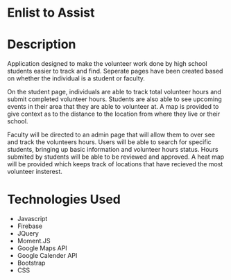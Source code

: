 # Enlist to Assist

# Description

Application designed to make the volunteer work done by high school students easier to track and find. Seperate pages have been created based on whether the individual is a student or faculty. 

On the student page, individuals are able to track total volunteer hours and submit completed volunteer hours. Students are also able to see upcoming events in their area that they are able to volunteer at. A map is provided to give context as to the distance to the location from where they live or their school. 

Faculty will be directed to an admin page that will allow them to over see and track the volunteers hours. Users will be able to search for specific students, bringing up basic information and volunteer hours status. Hours submited by students will be able to be reviewed and approved. A heat map will be provided which keeps track of locations that have recieved the most volunteer insterest.

# Technologies Used

- Javascript 
- Firebase
- JQuery
- Moment.JS
- Google Maps API
- Google Calender API
- Bootstrap
- CSS 
